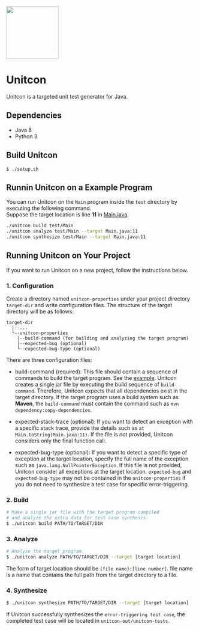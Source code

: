 <img src="https://github.com/prosyslab/unitcon/assets/44044134/80ea91bc-8d08-462a-b8c1-d25edb761349"  width="140">

# Unitcon
Unitcon is a targeted unit test generator for Java.

## Dependencies
- Java 8
- Python 3

## Build Unitcon
```
$ ./setup.sh
```

## Runnin Unitcon on a Example Program
You can run Unitcon on the `Main` program inside the `test` directory by executing the following command.  
Suppose the target location is line **11** in [Main.java](test/Main/Main.java#L11).
```sh
./unitcon build test/Main
./unitcon analyze test/Main --target Main.java:11
./unitcon synthesize test/Main --target Main.java:11
```

## Running Unitcon on Your Project
If you want to run Unitcon on a new project, follow the instructions below.

### 1. Configuration
Create a directory named `unitcon-properties` under your project directory `target-dir`
and write configuration files.
The structure of the target directory will be as follows:
```
target-dir
  |--...
  └--unitcon-properties
    |--build-command (for building and analyzing the target program)
    |--expected-bug (optional)
    └--expected-bug-type (optional)
```
There are three configuration files:
* build-command (required): This file should contain a sequence of commands to build the target program. See the [example](test/Main/unitcon-properties/build-command).
  Unitcon creates a single jar file by executing the build sequence of `build-command`. Therefore, Unitcon expects that all dependencies exist in the target   directory. If the target program uses a build system such as **Maven**, the `build-command` must contain the command such as `mvn dependency:copy-dependencies`.

* expected-stack-trace (optional): If you want to detect an exception with a specific stack trace, provide the details such as `at Main.toString(Main.java:11)`. If the file is not provided, Unitcon considers only the final function call.
* expected-bug-type (optional): If you want to detect a specific type of exception at the target location, specify the full name of the exception such as `java.lang.NullPointerException`. If this file is not provided, Unitcon consider all exceptions at the target location.
`expected-bug` and `expected-bug-type` may not be contained in the `unitcon-properties` if you do not need to synthesize a test case for specific error-triggering.  

### 2. Build
```sh
# Make a single jar file with the target program compiled
# and analyze the extra data for test case synthesis.
$ ./unitcon build PATH/TO/TARGET/DIR
```

### 3. Analyze
```sh
# Analyze the target program.
$ ./unitcon analyze PATH/TO/TARGET/DIR --target [target location]
```
The form of target location should be `[file name]:[line number]`.
file name is a name that contains the full path from the target directory to a file.


### 4. Synthesize
```sh
$ ./unitcon synthesize PATH/TO/TARGET/DIR --target [target location]
```
If Unitcon successfully synthesizes the `error-triggering test case`, the completed test case will be located in `unitcon-out/unitcon-tests`.

